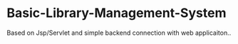 # Basic-Library-Management-System
Based on Jsp/Servlet and simple backend connection with web applicaiton..
